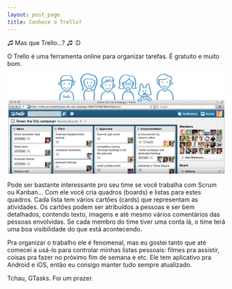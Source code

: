 ```yaml
---
layout: post_page
title: Conhece o Trello?
---
```


♫ Mas que Trello...? ♫ :D

O Trello é uma ferramenta online para organizar tarefas. É gratuito e muito bom.

![alt text][trello]

Pode ser bastante interessante pro seu time se você trabalha com Scrum ou Kanban... Com ele você cria quadros (boards) e listas para estes quadros. Cada lista tem vários cartões (cards) que representam as atividades. Os cartões podem ser atribuídos a pessoas e ser bem detalhados, contendo texto, imagens e até mesmo vários comentários das pessoas envolvidas. Se cada membro do time tiver uma conta lá, o time terá uma boa visibilidade do que está acontecendo.

Pra organizar o trabalho ele é fenomenal, mas eu gostei tanto que até comecei a usá-lo para controlar minhas listas pessoais: filmes pra assistir, coisas pra fazer no próximo fim de semana e etc. Ele tem aplicativo pra Android e iOS, então eu consigo manter tudo sempre atualizado.

Tchau, GTasks. Foi um prazer.


[trello]: /img/trello.png "Trello"
